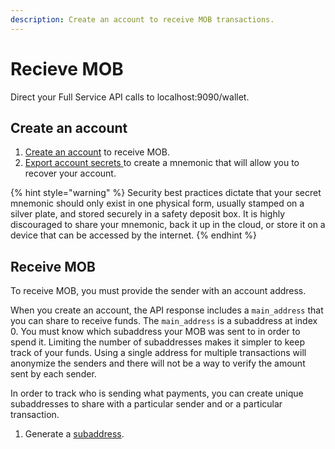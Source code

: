 ```yaml
---
description: Create an account to receive MOB transactions.
---
```


# Recieve MOB

Direct your Full Service API calls to localhost:9090/wallet.

## Create an account

1. [Create an account](../accounts/untitled.md#create_account) to receive MOB.
2. [Export account secrets ](../accounts/account-secrets.md#export_account_secrets)to create a mnemonic that will allow you to recover your account. 

{% hint style="warning" %}
Security best practices dictate that your secret mnemonic should only exist in one physical form, usually stamped on a silver plate, and stored securely in a safety deposit box. It is highly discouraged to share your mnemonic, back it up in the cloud, or store it on a device that can be accessed by the internet.
{% endhint %}

## Receive MOB

To receive MOB, you must provide the sender with an account address.

When you create an account, the API response includes a `main_address` that you can share to receive funds. The `main_address` is a subaddress at index 0. You must know which subaddress your MOB was sent to in order to spend it. Limiting the number of subaddresses makes it simpler to keep track of your funds. Using a single address for multiple transactions will anonymize the senders and there will not be a way to verify the amount sent by each sender.

In order to track who is sending what payments, you can create unique subaddresses to share with a particular sender and or a particular transaction.

1. Generate a [subaddress](../accounts/address.md#assign_address_for_account).

